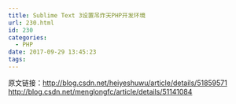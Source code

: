 ```yaml
---
title: Sublime Text 3设置吊炸天PHP开发环境
url: 230.html
id: 230
categories:
  - PHP
date: 2017-09-29 13:45:23
tags:
---
```


原文链接：http://blog.csdn.net/heiyeshuwu/article/details/51859571 http://blog.csdn.net/menglongfc/article/details/51141084